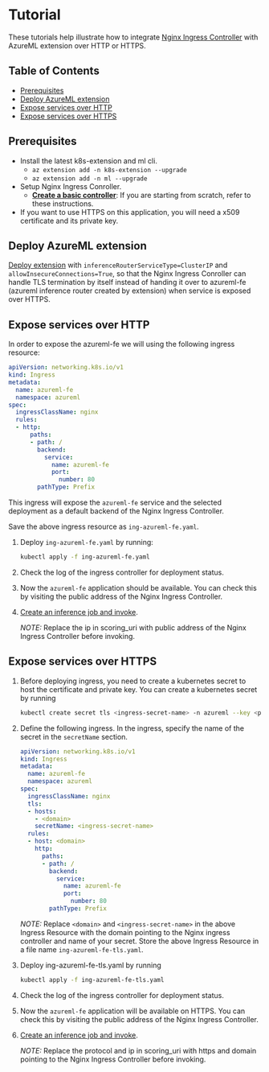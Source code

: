 # Tutorial

These tutorials help illustrate how to integrate [Nginx Ingress Controller](https://github.com/kubernetes/ingress-nginx) with AzureML extension over HTTP or HTTPS.

## Table of Contents

- [Prerequisites](#prerequisites)
- [Deploy AzureML extension](#deploy-azureml-extension)
- [Expose services over HTTP](#expose-services-over-http)
- [Expose services over HTTPS](#expose-services-over-https)

## Prerequisites

- Install the latest k8s-extension and ml cli.
  - `az extension add -n k8s-extension --upgrade`
  - `az extension add -n ml --upgrade`
- Setup Nginx Ingress Conroller.
  - [**Create a basic controller**](https://docs.microsoft.com/en-us/azure/aks/ingress-basic): If you are starting from scratch, refer to these instructions.
- If you want to use HTTPS on this application, you will need a x509 certificate and its private key.

## Deploy AzureML extension

[Deploy extension](https://github.com/Azure/AML-Kubernetes/blob/master/docs/deploy-extension.md#azureml-extension-deployment-scenarios) with `inferenceRouterServiceType=ClusterIP` and `allowInsecureConnections=True`, so that the Nginx Ingress Conroller can handle TLS termination by itself instead of handing it over to azureml-fe (azureml inference router created by extension) when service is exposed over HTTPS.


## Expose services over HTTP

In order to expose the azureml-fe we will using the following ingress resource:

```yaml
apiVersion: networking.k8s.io/v1
kind: Ingress
metadata:
  name: azureml-fe
  namespace: azureml
spec:
  ingressClassName: nginx
  rules:
  - http:
      paths:
      - path: /
        backend:
          service:
            name: azureml-fe
            port:
              number: 80
        pathType: Prefix
```

This ingress will expose the `azureml-fe` service and the selected deployment as a default backend of the Nginx Ingress Controller.

Save the above ingress resource as `ing-azureml-fe.yaml`.

1. Deploy `ing-azureml-fe.yaml` by running:

    ```bash
    kubectl apply -f ing-azureml-fe.yaml
    ```

2. Check the log of the ingress controller for deployment status.

3. Now the `azureml-fe` application should be available. You can check this by visiting the public address of the Nginx Ingress Controller.

4. [Create an inference job and invoke](https://github.com/Azure/AML-Kubernetes/blob/master/docs/simple-flow.md).

    *NOTE:* Replace the ip in scoring_uri with public address of the Nginx Ingress Controller before invoking.

## Expose services over HTTPS

1. Before deploying ingress, you need to create a kubernetes secret to host the certificate and private key. You can create a kubernetes secret by running

    ```bash
    kubectl create secret tls <ingress-secret-name> -n azureml --key <path-to-key> --cert <path-to-cert>
    ```

2. Define the following ingress. In the ingress, specify the name of the secret in the `secretName` section.

    ```yaml
    apiVersion: networking.k8s.io/v1
    kind: Ingress
    metadata:
      name: azureml-fe
      namespace: azureml
    spec:
      ingressClassName: nginx
      tls:
      - hosts:
        - <domain>
        secretName: <ingress-secret-name>
      rules:
      - host: <domain>
        http:
          paths:
          - path: /
            backend:
              service:
                name: azureml-fe
                port:
                  number: 80
            pathType: Prefix
    ```

    *NOTE:* Replace `<domain>` and `<ingress-secret-name>` in the above Ingress Resource with the domain pointing to the Nginx ingress controller and name of your secret. Store the above Ingress Resource in a file name `ing-azureml-fe-tls.yaml`.

1. Deploy ing-azureml-fe-tls.yaml by running

    ```bash
    kubectl apply -f ing-azureml-fe-tls.yaml
    ```

2. Check the log of the ingress controller for deployment status.

3. Now the `azureml-fe` application will be available on HTTPS. You can check this by visiting the public address of the Nginx Ingress Controller.

4. [Create an inference job and invoke](https://github.com/Azure/AML-Kubernetes/blob/master/docs/simple-flow.md).

    *NOTE:* Replace the protocol and ip in scoring_uri with https and domain pointing to the Nginx Ingress Controller before invoking.
